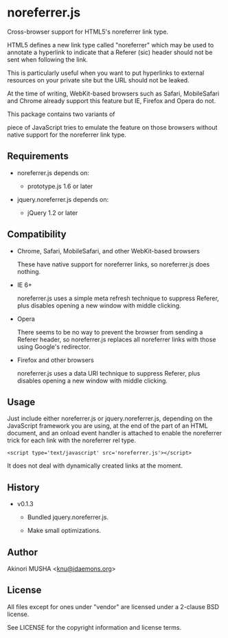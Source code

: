 noreferrer.js
=============

Cross-browser support for HTML5's noreferrer link type.

HTML5 defines a new link type called "noreferrer" which may be used to
annotate a hyperlink to indicate that a Referer (sic) header should
not be sent when following the link.

This is particularly useful when you want to put hyperlinks to
external resources on your private site but the URL should not be
leaked.

At the time of writing, WebKit-based browsers such as Safari,
MobileSafari and Chrome already support this feature but IE, Firefox
and Opera do not.

This package contains two variants of 

piece of JavaScript tries to emulate the feature on those
browsers without native support for the noreferrer link type.

Requirements
------------

* noreferrer.js depends on:

    * prototype.js 1.6 or later

* jquery.noreferrer.js depends on:

    * jQuery 1.2 or later

Compatibility
-------------

* Chrome, Safari, MobileSafari, and other WebKit-based browsers

    These have native support for noreferrer links, so noreferrer.js
    does nothing.

* IE 6+

    noreferrer.js uses a simple meta refresh technique to suppress
    Referer, plus disables opening a new window with middle clicking.

* Opera

    There seems to be no way to prevent the browser from sending a
    Referer header, so noreferrer.js replaces all noreferrer links
    with those using Google's redirector.

* Firefox and other browsers

    noreferrer.js uses a data URI technique to suppress Referer, plus
    disables opening a new window with middle clicking.

Usage
-----

Just include either noreferrer.js or jquery.noreferrer.js, depending
on the JavaScript framework you are using, at the end of the <head>
part of an HTML document, and an onload event handler is attached to
enable the noreferrer trick for each link with the noreferrer rel
type.

    <script type='text/javascript' src='noreferrer.js'></script>

It does not deal with dynamically created links at the moment.

History
-------

* v0.1.3

   * Bundled jquery.noreferrer.js.

   * Make small optimizations.

Author
------

Akinori MUSHA <<knu@idaemons.org>>

License
-------

All files except for ones under "vendor" are licensed under a 2-clause
BSD license.

See LICENSE for the copyright information and license terms.
